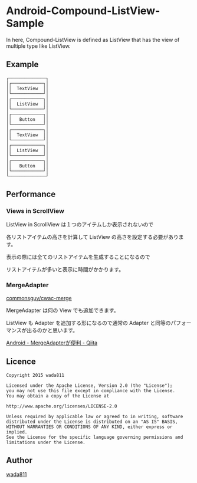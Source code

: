 Android-Compound-ListView-Sample
====

In here, Compound-ListView is defined as ListView that has the view of multiple type like ListView.

## Example
```
┌──────────────┐
│┌────────────┐│
││  TextView  ││
│└────────────┘│
│┌────────────┐│
││  ListView  ││
│└────────────┘│
│┌────────────┐│
││   Button   ││
│└────────────┘│
│┌────────────┐│
││  TextView  ││
│└────────────┘│
│┌────────────┐│
││  ListView  ││
│└────────────┘│
│┌────────────┐│
││   Button   ││
│└────────────┘│
└──────────────┘
```

## Performance

### Views in ScrollView
ListView in ScrollView は１つのアイテムしか表示されないので

各リストアイテムの高さを計算して ListView の高さを設定する必要があります。

表示の際には全てのリストアイテムを生成することになるので

リストアイテムが多いと表示に時間がかかります。

### MergeAdapter

[commonsguy/cwac-merge](https://github.com/commonsguy/cwac-merge)

MergeAdapter は何の View でも追加できます。

ListView も Adapter を追加する形になるので通常の Adapter と同等のパフォーマンスが出るのかと思います。

[Android - MergeAdapterが便利 - Qiita](http://qiita.com/yyaammaa/items/d31dc8f67da87ca36574)

## Licence

    Copyright 2015 wada811

    Licensed under the Apache License, Version 2.0 (the "License");
    you may not use this file except in compliance with the License.
    You may obtain a copy of the License at

    http://www.apache.org/licenses/LICENSE-2.0

    Unless required by applicable law or agreed to in writing, software
    distributed under the License is distributed on an "AS IS" BASIS,
    WITHOUT WARRANTIES OR CONDITIONS OF ANY KIND, either express or implied.
    See the License for the specific language governing permissions and
    limitations under the License.

## Author

[wada811](https://github.com/wada811)
